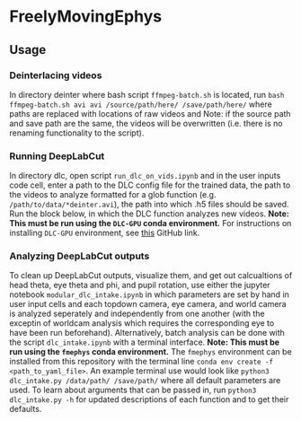 # FreelyMovingEphys

## Usage

### Deinterlacing videos
In directory deinter where bash script `ffmpeg-batch.sh` is located, run `bash ffmpeg-batch.sh avi avi /source/path/here/ /save/path/here/` where paths are replaced with locations of raw videos and 
Note: if the source path and save path are the same, the videos will be overwritten (i.e. there is no renaming functionality to the script).

### Running DeepLabCut
In directory dlc, open script `run_dlc_on_vids.ipynb` and in the user inputs code cell, enter a path to the DLC config file for the trained data, the path to the videos to analyze formatted for a glob function (e.g. `/path/to/data/*deinter.avi`), the path into which .h5 files should be saved. Run the block below, in which the DLC function analyzes new videos. **Note: This must be run using the `DLC-GPU` conda environment.** For instructions on installing `DLC-GPU` environment, see [this](https://github.com/DeepLabCut/DeepLabCut/blob/master/conda-environments/README.md) GitHub link.

### Analyzing DeepLabCut outputs
To clean up DeepLabCut outputs, visualize them, and get out calcualtions of head theta, eye theta and phi, and pupil rotation, use either the jupyter notebook `modular_dlc_intake.ipynb` in which parameters are set by hand in user input cells and each topdown camera, eye camera, and world camera is analyzed seperately and independently from one another (with the exceptin of worldcam analysis which requires the corresponding eye to have been run beforehand).
Alternatively, batch analysis can be done with the script `dlc_intake.ipynb` with a terminal interface. **Note: This must be run using the `fmephys` conda environment.** The `fmephys` environment can be installed from this repository with the terminal line `conda env create -f <path_to_yaml_file>`. An example terminal use would look like `python3 dlc_intake.py /data/path/ /save/path/` where all default parameters are used. To learn about arguments that can be passed in, run `python3 dlc_intake.py -h` for updated descriptions of each function and to get their defaults.
